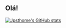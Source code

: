 ## Olá! 

[![Jpsthome's GitHub stats](https://github-readme-stats.vercel.app/api?username=jpsthome&count_private=true&show_icons=true&theme=buefy)](https://github.com/jpsthome/github-readme-stats)
